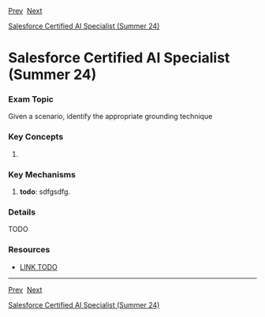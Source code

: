 <div>
  <span><a href="3.3.md">Prev</a></span>&nbsp;
  <span><a href="3.5.md">Next</a></span>
</div>

<span><a href="../README.md">Salesforce Certified AI Specialist (Summer 24)</a></h1>

# Salesforce Certified AI Specialist (Summer 24)

### Exam Topic
Given a scenario, identify the appropriate grounding technique

### Key Concepts
1. []()

### Key Mechanisms
1. **todo**: sdfgsdfg.

### Details

TODO

### Resources
- [LINK TODO](URL)

<hr />

<div>
  <span><a href="3.3.md">Prev</a></span>&nbsp;
  <span><a href="3.5.md">Next</a></span>
</div>

<span><a href="../README.md">Salesforce Certified AI Specialist (Summer 24)</a></span>